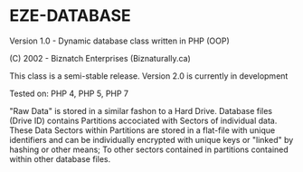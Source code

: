 # EZE-DATABASE
Version 1.0 - Dynamic database class written in PHP (OOP)

(C) 2002 - Biznatch Enterprises (Biznaturally.ca)

This class is a semi-stable release. Version 2.0 is currently in development

Tested on: PHP 4, PHP 5, PHP 7


"Raw Data" is stored in a similar fashon to a Hard Drive. Database files (Drive ID) contains Partitions accociated with Sectors of individual data. These Data Sectors within Partitions are stored in a flat-file with unique identifiers and can be individually encrypted with unique keys or "linked" by hashing or other means; To other sectors contained in partitions contained within other database files.
